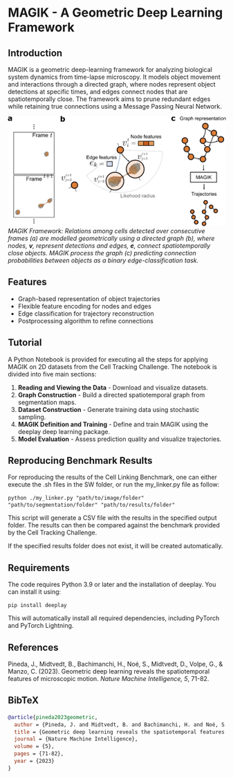 # MAGIK - A Geometric Deep Learning Framework

## Introduction

MAGIK is a geometric deep-learning framework for analyzing biological system dynamics from time-lapse microscopy. It models object movement and interactions through a directed graph, where nodes represent object detections at specific times, and edges connect nodes that are spatiotemporally close. The framework aims to prune redundant edges while retaining true connections using a Message Passing Neural Network.

![MAGIK Framework](MAGIK.png)
_MAGIK Framework: Relations among cells detected over consecutive frames (a) are modelled geometrically using a directed graph (b), where nodes, **v**, represent detections and edges, **e**, connect spatiotemporally close objects. MAGIK process the graph (c) predicting connection probabilities between objects as a binary edge-classification task._

## Features

- Graph-based representation of object trajectories
- Flexible feature encoding for nodes and edges
- Edge classification for trajectory reconstruction
- Postprocessing algorithm to refine connections

## Tutorial

A Python Notebook is provided for executing all the steps for applying MAGIK on 2D datasets from the Cell Tracking Challenge. The notebook is divided into five main sections:

1. **Reading and Viewing the Data** - Download and visualize datasets.
2. **Graph Construction** - Build a directed spatiotemporal graph from segmentation maps.
3. **Dataset Construction** - Generate training data using stochastic sampling.
4. **MAGIK Definition and Training** - Define and train MAGIK using the deeplay deep learning package.
5. **Model Evaluation** - Assess prediction quality and visualize trajectories.

## Reproducing Benchmark Results

For reproducing the results of the Cell Linking Benchmark, one can either execute the .sh files in the SW folder, or run the my_linker.py file as follow:

```
python ./my_linker.py "path/to/image/folder" "path/to/segmentation/folder" "path/to/results/folder"
```

This script will generate a CSV file with the results in the specified output folder. The results can then be compared against the benchmark provided by the Cell Tracking Challenge.

If the specified results folder does not exist, it will be created automatically.

## Requirements

The code requires Python 3.9 or later and the installation of deeplay. You can install it using:

```
pip install deeplay
```

This will automatically install all required dependencies, including PyTorch and PyTorch Lightning.

## References

Pineda, J., Midtvedt, B., Bachimanchi, H., Noé, S., Midtvedt, D., Volpe, G., & Manzo, C. (2023). Geometric deep learning reveals the spatiotemporal features of microscopic motion. _Nature Machine Intelligence, 5_, 71-82.

## BibTeX

```bibtex
@article{pineda2023geometric,
  author = {Pineda, J. and Midtvedt, B. and Bachimanchi, H. and Noé, S. and Midtvedt, D. and Volpe, G. and Manzo, C.},
  title = {Geometric deep learning reveals the spatiotemporal features of microscopic motion},
  journal = {Nature Machine Intelligence},
  volume = {5},
  pages = {71-82},
  year = {2023}
}
```
